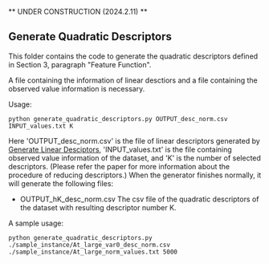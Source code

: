 ** UNDER CONSTRUCTION (2024.2.11) **

## Generate Quadratic Descriptors

This folder contains the code to generate the quadratic descriptors defined in Section 3, paragraph "Feature Function".

A file containing the information of linear desctiors and a file containing the observed value information is necessary.

Usage:

```
python generate_quadratic_descriptors.py OUTPUT_desc_norm.csv INPUT_values.txt K
```

Here 'OUTPUT_desc_norm.csv' is the file of linear descriptors generated by [Generate Linear Desciptors](), 'INPUT_values.txt' is the file containing observed value information of the dataset, and 'K' is the number of selected descriptors. (Please refer the paper for more information about the procedure of reducing descriptors.)
When the generator finishes normally, it will generate the following files:
- OUTPUT_hK_desc_norm.csv
  The csv file of the quadratic descriptors of the dataset with resulting descriptor number K.

A sample usage:

```
python generate_quadratic_descriptors.py ./sample_instance/At_large_var0_desc_norm.csv ./sample_instance/At_large_norm_values.txt 5000
```

